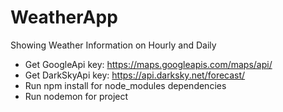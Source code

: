 # WeatherApp
Showing Weather Information on Hourly and Daily
- Get GoogleApi key: https://maps.googleapis.com/maps/api/
- Get DarkSkyApi key: https://api.darksky.net/forecast/
- Run npm install for node_modules dependencies
- Run nodemon for project

